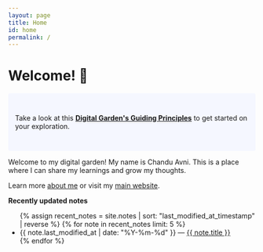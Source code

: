 ```yaml
---
layout: page
title: Home
id: home
permalink: /
---
```


# Welcome! 🌱

<p style="padding: 3em 1em; background: #f5f7ff; border-radius: 4px;">
  Take a look at this <span style="font-weight: bold"><a href="https://notes.chanduavni.com/digital-garden-tos">Digital Garden's Guiding Principles</a></span> to get started on your exploration.
</p>

Welcome to my digital garden! My name is Chandu Avni. This is a place where I can share my learnings and grow my thoughts.

Learn more [about me](/about) or visit my [main website](https://chanduavni.com/).

<strong>Recently updated notes</strong>

<ul>
  {% assign recent_notes = site.notes | sort: "last_modified_at_timestamp" | reverse %}
  {% for note in recent_notes limit: 5 %}
    <li>
      {{ note.last_modified_at | date: "%Y-%m-%d" }} — <a class="internal-link" href="{{ site.baseurl }}{{ note.url }}">{{ note.title }}</a>
    </li>
  {% endfor %}
</ul>

<style>
  .wrapper {
    max-width: 46em;
  }
</style>
